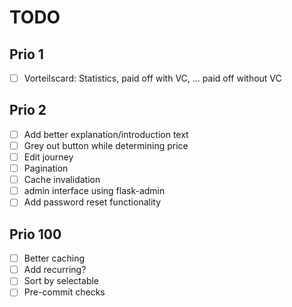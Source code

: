 # TODO

## Prio 1
- [ ] Vorteilscard: Statistics, paid off with VC, ... paid off without VC

## Prio 2
- [ ] Add better explanation/introduction text
- [ ] Grey out button while determining price
- [ ] Edit journey
- [ ] Pagination
- [ ] Cache invalidation
- [ ] admin interface using flask-admin
- [ ] Add password reset functionality

## Prio 100
- [ ] Better caching
- [ ] Add recurring?
- [ ] Sort by selectable
- [ ] Pre-commit checks
